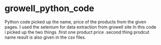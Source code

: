 # growell_python_code
Python code picked up the name, price of the products from the given pages.
I used the selenium for data extraction from growell site
In this code i picked up the two things
.first one product price 
.second thing prodcut name
result is also given in the csv files.
